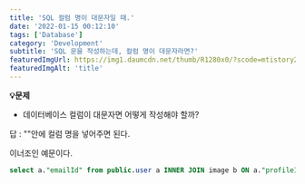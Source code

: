 ```yaml
---
title: 'SQL 컬럼 명이 대문자일 때.'
date: '2022-01-15 00:12:10'
tags: ['Database']
category: 'Development'
subtitle: 'SQL 문을 작성하는데, 컬럼 명이 대문자라면?'
featuredImgUrl: https://img1.daumcdn.net/thumb/R1280x0/?scode=mtistory2&fname=https%3A%2F%2Fblog.kakaocdn.net%2Fdn%2FbpPIw7%2FbtrrDydq1ND%2FPC2UdAAbMVWw7PKAjtyr3k%2Fimg.png
featuredImgAlt: 'title'
---
```


**💡문제**

- 데이터베이스 컬럼이 대문자면 어떻게 작성해야 할까?

답 : ""안에 컬럼 명을 넣어주면 된다.

이너조인 예문이다.

```sql
select a."emailId" from public.user a INNER JOIN image b ON a."profileId" = b.id WHERE a."profileId" = 1;
```
